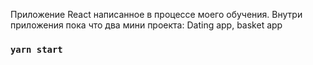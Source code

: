 Приложение React написанное в процессе моего обучения. Внутри приложения пока что два мини проекта: Dating app, basket app

### `yarn start`
